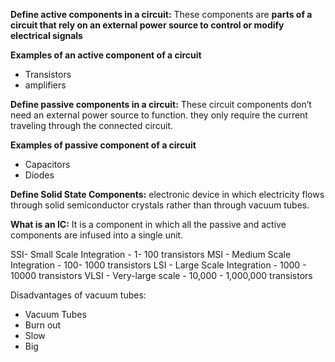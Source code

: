 **Define active components in a circuit:**
These components are **parts of a circuit that rely on an external power source to control or modify electrical signals**


 **Examples of an active component of a circuit**
- Transistors
- amplifiers

**Define passive components in a circuit:**
These circuit components don’t need an external power source to function.  they only require the current traveling through the connected circuit.

**Examples of passive component of a circuit**
- Capacitors
- Diodes

**Define Solid State Components:**
electronic device in which electricity flows through solid semiconductor crystals rather than through vacuum tubes.

**What is an IC:**
It is a component in which all the passive and active components are infused into a single unit.


SSI- Small Scale Integration - 1- 100 transistors
MSI - Medium Scale Integration - 100- 1000 transistors
LSI - Large Scale Integration - 1000 - 10000 transistors
VLSI - Very-large scale - 10,000 - 1,000,000 transistors

Disadvantages of vacuum tubes:
- Vacuum Tubes
- Burn out
- Slow
- Big                                                 

